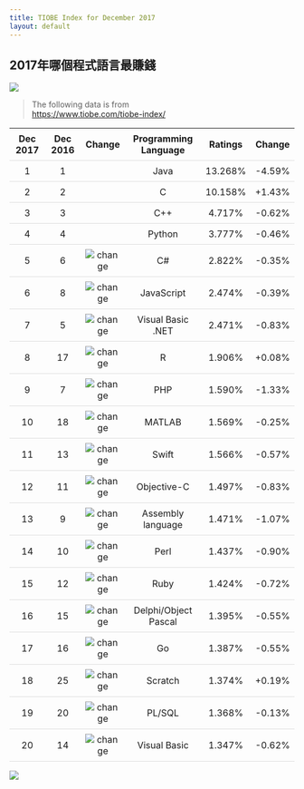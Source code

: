 ```yaml
---
title: TIOBE Index for December 2017
layout: default 
---
```

## 2017年哪個程式語言最賺錢
![](https://nukcsie110.github.io/ProgrammingStudio/assets/images/money.jpg)

> The following data is from  
> https://www.tiobe.com/tiobe-index/

<table>
	<thead>
		<tr>
			<th>Dec 2017</th>
			<th>Dec 2016</th>
			<th>Change</th>
			<th>Programming Language</th>
			<th>Ratings</th>
			<th>Change</th>
		</tr>
	</thead>
	<tbody>
		<tr>
			<td>1</td>
			<td>1</td>
			<td></td>
			<td>Java</td>
			<td>13.268%</td>
			<td>-4.59%</td>
		</tr>
		<tr>
			<td>2</td>
			<td>2</td>
			<td></td>
			<td>C</td>
			<td>10.158%</td>
			<td>+1.43%</td>
		</tr>
		<tr>
			<td>3</td>
			<td>3</td>
			<td></td>
			<td>C++</td>
			<td>4.717%</td>
			<td>-0.62%</td>
		</tr>
		<tr>
			<td>4</td>
			<td>4</td>
			<td></td>
			<td>Python</td>
			<td>3.777%</td>
			<td>-0.46%</td>
		</tr>
		<tr>
			<td>5</td>
			<td>6</td>
			<td>
				<img src="https://nukcsie110.github.io/ProgrammingStudio/assets/images/up.png" alt="change">
			</td>
			<td>C#</td>
			<td>2.822%</td>
			<td>-0.35%</td>
		</tr>
		<tr>
			<td>6</td>
			<td>8</td>
			<td>
				<img src="https://nukcsie110.github.io/ProgrammingStudio/assets/images/up.png" alt="change">
			</td>
			<td>JavaScript</td>
			<td>2.474%</td>
			<td>-0.39%</td>
		</tr>
		<tr>
			<td>7</td>
			<td>5</td>
			<td>
				<img src="https://nukcsie110.github.io/ProgrammingStudio/assets/images/down.png" alt="change">
			</td>
			<td>Visual Basic .NET</td>
			<td>2.471%</td>
			<td>-0.83%</td>
		</tr>
		<tr>
			<td>8</td>
			<td>17</td>
			<td>
				<img src="https://nukcsie110.github.io/ProgrammingStudio/assets/images/upup.png" alt="change">
			</td>
			<td>R</td>
			<td>1.906%</td>
			<td>+0.08%</td>
		</tr>
		<tr>
			<td>9</td>
			<td>7</td>
			<td>
				<img src="https://nukcsie110.github.io/ProgrammingStudio/assets/images/down.png" alt="change">
			</td>
			<td>PHP</td>
			<td>1.590%</td>
			<td>-1.33%</td>
		</tr>
		<tr>
			<td>10</td>
			<td>18</td>
			<td>
				<img src="https://nukcsie110.github.io/ProgrammingStudio/assets/images/upup.png" alt="change">
			</td>
			<td>MATLAB</td>
			<td>1.569%</td>
			<td>-0.25%</td>
		</tr>
		<tr>
			<td>11</td>
			<td>13</td>
			<td>
				<img src="https://nukcsie110.github.io/ProgrammingStudio/assets/images/up.png" alt="change">
			</td>
			<td>Swift</td>
			<td>1.566%</td>
			<td>-0.57%</td>
		</tr>
		<tr>
			<td>12</td>
			<td>11</td>
			<td>
				<img src="https://nukcsie110.github.io/ProgrammingStudio/assets/images/down.png" alt="change">
			</td>
			<td>Objective-C</td>
			<td>1.497%</td>
			<td>-0.83%</td>
		</tr>
		<tr>
			<td>13</td>
			<td>9</td>
			<td>
				<img src="https://nukcsie110.github.io/ProgrammingStudio/assets/images/downdown.png" alt="change">
			</td>
			<td>Assembly language</td>
			<td>1.471%</td>
			<td>-1.07%</td>
		</tr>
		<tr>
			<td>14</td>
			<td>10</td>
			<td>
				<img src="https://nukcsie110.github.io/ProgrammingStudio/assets/images/downdown.png" alt="change">
			</td>
			<td>Perl</td>
			<td>1.437%</td>
			<td>-0.90%</td>
		</tr>
		<tr>
			<td>15</td>
			<td>12</td>
			<td>
				<img src="https://nukcsie110.github.io/ProgrammingStudio/assets/images/down.png" alt="change">
			</td>
			<td>Ruby</td>
			<td>1.424%</td>
			<td>-0.72%</td>
		</tr>
		<tr>
			<td>16</td>
			<td>15</td>
			<td>
				<img src="https://nukcsie110.github.io/ProgrammingStudio/assets/images/down.png" alt="change">
			</td>
			<td>Delphi/Object Pascal</td>
			<td>1.395%</td>
			<td>-0.55%</td>
		</tr>
		<tr>
			<td>17</td>
			<td>16</td>
			<td>
				<img src="https://nukcsie110.github.io/ProgrammingStudio/assets/images/down.png" alt="change">
			</td>
			<td>Go</td>
			<td>1.387%</td>
			<td>-0.55%</td>
		</tr>
		<tr>
			<td>18</td>
			<td>25</td>
			<td>
				<img src="https://nukcsie110.github.io/ProgrammingStudio/assets/images/upup.png" alt="change">
			</td>
			<td>Scratch</td>
			<td>1.374%</td>
			<td>+0.19%</td>
		</tr>
		<tr>
			<td>19</td>
			<td>20</td>
			<td>
				<img src="https://nukcsie110.github.io/ProgrammingStudio/assets/images/up.png" alt="change">
			</td>
			<td>PL/SQL</td>
			<td>1.368%</td>
			<td>-0.13%</td>
		</tr>
		<tr>
			<td>20</td>
			<td>14</td>
			<td>
				<img src="https://nukcsie110.github.io/ProgrammingStudio/assets/images/downdown.png" alt="change">
			</td>
			<td>Visual Basic</td>
			<td>1.347%</td>
			<td>-0.62%</td>
		</tr>
	</tbody>
</table>
  
![](https://nukcsie110.github.io/ProgrammingStudio/assets/images/index2017.png)
<style>

td, th{
    padding: 8px;
    text-align: center;
    border-bottom: 1px solid #ddd;
}
tr:hover {
    background-color: #ffffff;
}
table{
    border-collapse: collapse;
}
</style>
